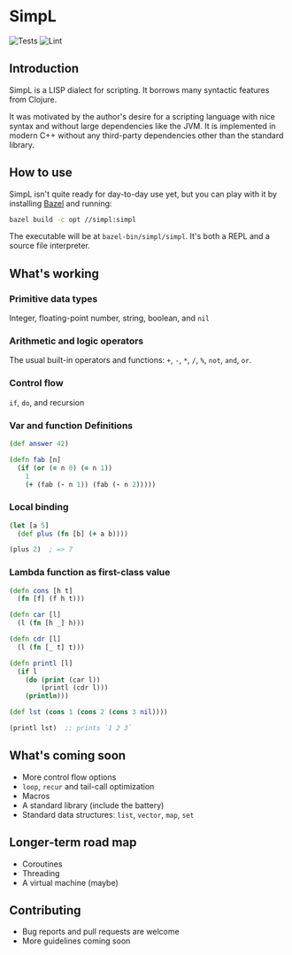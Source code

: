 # SimpL 

![Tests](https://github.com/hjiang/simpl/actions/workflows/run-tests.yml/badge.svg?branch=master)
![Lint](https://github.com/hjiang/simpl/actions/workflows/lint.yml/badge.svg?branch=master)

## Introduction

SimpL is a LISP dialect for scripting. It borrows many syntactic features from
Clojure.

It was motivated by the author's desire for a scripting language with nice
syntax and without large dependencies like the JVM. It is implemented in modern
C++ without any third-party dependencies other than the standard library.

## How to use

SimpL isn't quite ready for day-to-day use yet, but you can play with it by
installing [Bazel](https://bazel.build) and running:

``` sh
bazel build -c opt //simpl:simpl
```

The executable will be at `bazel-bin/simpl/simpl`. It's both a REPL and a source
file interpreter.

## What's working

### Primitive data types

Integer, floating-point number, string, boolean, and `nil`

### Arithmetic and logic operators

The usual built-in operators and functions: `+`, `-`, `*`, `/`, `%`, `not`, `and`, `or`.

### Control flow

`if`, `do`, and recursion

### Var and function Definitions

``` clojure
(def answer 42)

```

``` clojure
(defn fab [n]
  (if (or (= n 0) (= n 1))
    1
    (+ (fab (- n 1)) (fab (- n 2)))))
```

### Local binding

``` clojure
(let [a 5]
  (def plus (fn [b] (+ a b))))

(plus 2)  ; => 7
```

### Lambda function as first-class value

``` clojure
(defn cons [h t]
  (fn [f] (f h t)))

(defn car [l]
  (l (fn [h _] h)))

(defn cdr [l]
  (l (fn [_ t] t)))

(defn printl [l]
  (if l
    (do (print (car l))
        (printl (cdr l)))
    (println)))

(def lst (cons 1 (cons 2 (cons 3 nil))))

(printl lst)  ;; prints `1 2 3`
```

## What's coming soon

- More control flow options
- `loop`, `recur` and tail-call optimization
- Macros
- A standard library (include the battery)
- Standard data structures: `list`, `vector`, `map`, `set`

## Longer-term road map

- Coroutines
- Threading
- A virtual machine (maybe)

## Contributing

- Bug reports and pull requests are welcome
- More guidelines coming soon
